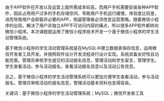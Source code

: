 由于APP软件在开发以及运营上面所需成本较高，而用户手机需要安装各种APP软件，因此占用用户过多的手机存储空间，导致用户手机运行缓慢，体验度比较差，进而导致用户会卸载非必要的APP，倒逼管理者必须改变运营策略。随着微信小程序的出现，解决了用户非独立APP不可访问内容的痛点，所以很多APP软件都转向微信小程序。本次课题就运用了微信小程序技术开发一个基于微信小程序的学生活动管理系统。

基于微信小程序的学生活动管理系统是在MySQL中建立数据表保存信息，运用微信开发者工具开发。并按照软件设计开发流程进行设计实现。系统具备友好性且功能完善。管理员审核学生提交的活动报名信息，管理活动和学生留言，管理学生。学生查看活动，参与活动报名，查看活动报名信息以及活动公告信息。

总之，基于微信小程序的学生活动管理系统可以更加方便学生查看活动，参与活动报名，管理员审核活动的报名信息，管理活动基本资料也变得容易。

关键词：基于微信小程序的学生活动管理系统；MySQL；微信开发者工具

